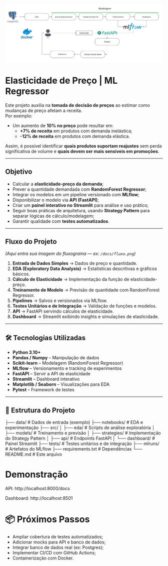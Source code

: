 ![fluxograma simplificado](docs/img.png)

# Elasticidade de Preço | ML Regressor 
Este projeto auxilia na **tomada de decisão de preços** ao estimar como mudanças de preço afetam a receita.  
Por exemplo:  
- Um aumento de **10% no preço** pode resultar em:  
  - **+7% de receita** em produtos com demanda inelástica;  
  - **-12% de receita** em produtos com demanda elástica.  

Assim, é possível identificar **quais produtos suportam reajustes** sem perda significativa de volume e **quais devem ser mais sensíveis em promoções**.  

---
## Objetivo  
- Calcular a **elasticidade-preço da demanda**;  
- Prever a quantidade demandada com **RandomForest Regressor**;  
- Integrar os modelos em um pipeline versionado com **MLflow**;  
- Disponibilizar o modelo via **API (FastAPI)**;  
- Criar um **painel interativo no Streamlit** para análise e uso prático;  
- Seguir boas práticas de arquitetura, usando **Strategy Pattern** para separar lógicas de cálculo/modelagem;  
- Garantir qualidade com **testes automatizados**.  

---

## Fluxo do Projeto  

*(Aqui entra sua imagem do fluxograma — ex: `/docs/fluxo.png`)*  

1. **Entrada de Dados Simples** → Dados de preço e quantidade.  
2. **EDA (Exploratory Data Analysis)** → Estatísticas descritivas e gráficos básicos.  
3. **Cálculo de Elasticidade** → Implementação da função de elasticidade-preço.  
4. **Treinamento de Modelo** → Previsão de quantidade com RandomForest Regressor.  
5. **Pipelines** → Salvos e versionados via MLflow.  
6. **Testes Unitários e de Integração** → Validação de funções e modelos.  
7. **API** → FastAPI servindo cálculos de elasticidade.  
8. **Dashboard** → Streamlit exibindo insights e simulações de elasticidade.  

---

## 🛠️ Tecnologias Utilizadas  

- **Python 3.10+**  
- **Pandas / Numpy** – Manipulação de dados  
- **Scikit-learn** – Modelagem (RandomForest Regressor)  
- **MLflow** – Versionamento e tracking de experimentos  
- **FastAPI** – Servir a API de elasticidade  
- **Streamlit** – Dashboard interativo  
- **Matplotlib / Seaborn** – Visualizações para EDA  
- **Pytest** – Framework de testes  

---

## 📐 Estrutura do Projeto  
├── data/ # Dados de entrada (exemplo)
├── notebooks/ # EDA e experimentação
├── src/
│ ├── eda/ # Scripts de análise exploratória
│ ├── models/ # Treinamento e previsão
│ ├── strategies/ # Implementação do Strategy Pattern
│ ├── api/ # Endpoints FastAPI
│ └── dashboard/ # Painel Streamlit
├── tests/ # Testes unitários e de integração
├── mlruns/ # Artefatos do MLflow
├── requirements.txt # Dependências
└── README.md # Este arquivo

# Demonstração

API: http://localhost:8000/docs

Dashboard: http://localhost:8501

# 📦 Próximos Passos

- Ampliar cobertura de testes automatizados;
- Adicionar mocks para API e banco de dados;
- Integrar banco de dados real (ex: Postgres);
- Implementar CI/CD com GitHub Actions;
- Containerização com Docker.
